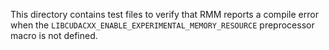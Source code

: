 This directory contains test files to verify that RMM reports a compile error when the `LIBCUDACXX_ENABLE_EXPERIMENTAL_MEMORY_RESOURCE` preprocessor macro is not defined.
